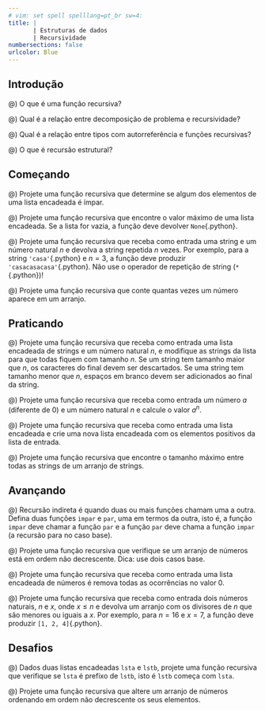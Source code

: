 ```yaml
---
# vim: set spell spelllang=pt_br sw=4:
title: |
       | Estruturas de dados
       | Recursividade
numbersections: false
urlcolor: Blue
---
```


## Introdução

@) O que é uma função recursiva?

@) Qual é a relação entre decomposição de problema e recursividade?

@) Qual é a relação entre tipos com autorreferência e funções recursivas?

@) O que é recursão estrutural?


## Começando

<!-- lista, algum -->
@) Projete uma função recursiva que determine se algum dos elementos de uma lista encadeada é ímpar.

<!-- list, máximo -->
@) Projete uma função recursiva que encontre o valor máximo de uma lista encadeada. Se a lista for vazia, a função deve devolver `None`{.python}.

<!-- natural, repetição -->
@) Projete uma função recursiva que receba como entrada uma string e um número natural $n$ e devolva a string repetida $n$ vezes. Por exemplo, para a string `'casa'`{.python} e $n = 3$, a função deve produzir `'casacasacasa'`{.python}. Não use o operador de repetição de string (`*`{.python})!

<!-- arranjo, frequência -->
@) Projete uma função recursiva que conte quantas vezes um número aparece em um arranjo.


## Praticando


<!-- lista - modificação -->
@) Projete uma função recursiva que receba como entrada uma lista encadeada de strings e um número natural $n$, e modifique as strings da lista para que todas fiquem com tamanho $n$. Se um string tem tamanho maior que $n$, os caracteres do final devem ser descartados. Se uma string tem tamanho menor que $n$, espaços em branco devem ser adicionados ao final da string.

<!-- natural, repetição -->
@) Projete uma função recursiva que receba como entrada um número $a$ (diferente de 0) e um número natural $n$ e
calcule o valor $a^n$.

<!-- lista, filter -->
@) Projete uma função recursiva que receba como entrada uma lista encadeada e crie uma nova lista encadeada com os elementos positivos da lista de entrada.

<!-- arranjo -->
@) Projete uma função recursiva que encontre o tamanho máximo entre todas as strings de um arranjo de strings.


## Avançando

<!-- natural, par, impar -->
@) Recursão indireta é quando duas ou mais funções chamam uma a outra. Defina duas funções `impar` e `par`, uma em termos da outra, isto é, a função `impar` deve chamar a função `par` e a função `par` deve chama a função `impar` (a recursão para no caso base).

<!-- arranjo, verificação ordenação -->
@) Projete uma função recursiva que verifique se um arranjo de números está em ordem não decrescente. Dica: use dois casos base.

<!-- lista - filter in loco-->
@) Projete uma função recursiva que receba como entrada uma lista encadeada de números é remova todas as ocorrências no valor 0.

<!-- natural, cria lista -->
@) Projete uma função recursiva que receba como entrada dois números naturais, $n$ e $x$, onde $x \le n$ e devolva um arranjo com os divisores de $n$ que são menores ou iguais a $x$. Por exemplo, para $n = 16$ e $x = 7$, a função deve produzir `[1, 2, 4]`{.python}.


## Desafios

@) Dados duas listas encadeadas `lsta` e `lstb`, projete uma função recursiva que verifique se `lsta` é prefixo de `lstb`, isto é `lstb` começa com `lsta`.

@) Projete uma função recursiva que altere um arranjo de números ordenando em ordem não decrescente os seus elementos.
